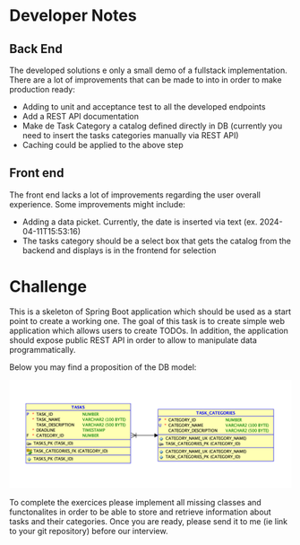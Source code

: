 # Developer Notes

## Back End

The developed solutions e only a small demo of a fullstack implementation. 
There are a lot of improvements that can be made to into in order to make production ready:

* Adding to unit and acceptance test to all the developed endpoints
* Add a REST API documentation
* Make de Task Category a catalog defined directly in DB (currently you need to insert the tasks categories manually via REST API)
* Caching could be applied to the above step


## Front end

The front end lacks a lot of improvements regarding the user overall experience.
Some improvements might include:

- Adding a data picket. Currently, the date is inserted via text (ex. 2024-04-11T15:53:16)
- The tasks category should be a select box that gets the catalog from the backend and displays is in the frontend for selection


# Challenge 
This is a skeleton of Spring Boot application which should be used as a start point to create a working one.
The goal of this task is to create simple web application which allows users to create TODOs. In addition, the application should expose public REST API in order to allow to manipulate data programmatically.

Below you may find a proposition of the DB model:

![DB model](DBModel.png)

To complete the exercices please implement all missing classes and functonalites in order to be able to store and retrieve information about tasks and their categories.
Once you are ready, please send it to me (ie link to your git repository) before  our interview.


